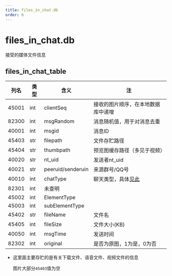 ```yaml
---
title: files_in_chat.db
order: 6
---
```


# files_in_chat.db
接受的媒体文件信息
## files_in_chat_table

| 列名  | 类型 | 含义              | 注                                               |
| ----- | ---- | ----------------- | ------------------------------------------------ |
| 45001 | int  | clientSeq         | 接收的图片顺序，在本地数据库中递增               |
| 82300 | int  | msgRandom         | 消息随机值，用于对消息去重                       |
| 40001 | int  | msgid             | 消息ID                                           |
| 45403 | str  | filepath          | 文件存贮路径                                     |
| 45404 | str  | thumbpath         | 预览图缓存路径（多见于视频）                     |
| 40020 | str  | nt_uid            | 发送者nt_uid                                     |
| 40021 | str  | peeruid/senderuin | 来源群号/QQ号                                    |
| 40010 | int  | chatType          | 聊天类型，具体[见此](/view/db_file_analysis/nt_msg.db) |
| 82301 | int  | 未查明            |                                                  |
| 45002 | int  | ElementType       |                                                  |
| 45003 | int  | subElementType    |                                                  |
| 45402 | str  | fileName          | 文件名                                           |
| 45405 | int  | fileSize          | 文件大小(KB)                                     |
| 40050 | int  | msgTime           | 发送时间                                         |
| 82302 | int  | original          | 是否为原图，1为是，0为否                         |

* 这里面主要存贮的是有关下载文件、语音文件、视频文件的信息

  图片大部分`45403`值为空







